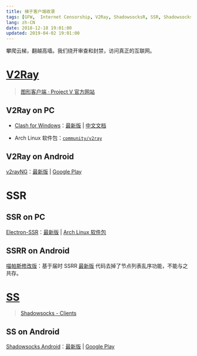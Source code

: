```yaml
---
title: 梯子客户端收录
tags: [GFW,  Internet Censorship, V2Ray, ShadowsocksR, SSR, Shadowsocks, SS]
lang: zh-CN
date: 2018-12-18 19:01:00
updated: 2019-04-02 19:01:00
---
```


攀爬云梯，翻越高墙。我们绕开审查和封禁，访问真正的互联网。

<!-- more -->

# [V2Ray](https://www.v2ray.com/)

> [图形客户端 · Project V 官方网站](https://www.v2ray.com/awesome/tools.html)

## V2Ray on PC

- [Clash for Windows][cfw]：[最新版][cfw-gh] | [中文文档][cfw-docs]

[cfw]: https://github.com/Fndroid/clash_for_windows_pkg "Fndroid/clash_for_windows_pkg: A Windows GUI based on Clash"
[cfw-gh]: https://github.com/Fndroid/clash_for_windows_pkg/releases/latest "GitHub Release"
[cfw-docs]: https://docs.cfw.lbyczf.com/

- Arch Linux 软件包：[`community/v2ray`][v2ray-archlinux]

[v2ray-archlinux]: https://www.archlinux.org/packages/community/x86_64/v2ray/ "Arch Linux - v2ray"

## V2Ray on Android

[v2rayNG][v2rng]：[最新版][v2rng-gh] | [Google Play][v2rng-gp]

[v2rng]: https://github.com/2dust/v2rayNG "2dust/v2rayNG"
[v2rng-gh]: https://github.com/2dust/v2rayNG/releases/latest "GitHub Release"
[v2rng-gp]: https://play.google.com/store/apps/details?id=com.v2ray.ang

# SSR

## SSR on PC

[Electron-SSR][essr]：[最新版][essr-gh] | [Arch Linux 软件包][essr-aur]

[essr]: https://github.com/erguotou520/electron-ssr "erguotou520/electron-ssr: Shadowsocksr client using electron"
[essr-gh]: https://github.com/erguotou520/electron-ssr/releases/latest "GitHub Release"
[essr-aur]: https://aur.archlinux.org/packages/electron-ssr/ "AUR (en) - electron-ssr"

## SSRR on Android

[喵帕斯修改版][ssrr-an-nps]：基于届时 SSRR [最新版][ssrr-an-gh] 代码去掉了节点列表乱序功能，不能与之共存。

[ssrr-an-nps]: https://喵帕斯.com/downloads/client/ssr-android.apk

[ssrr-an-gh]: https://github.com/shadowsocksrr/shadowsocksr-android/releases/tag/3.5.4 "Release v3.5.4-alpha · shadowsocksrr/shadowsocksr-android"

# [SS](https://shadowsocks.org/en/index.html)

> [Shadowsocks - Clients](https://shadowsocks.org/en/download/clients.html)

## SS on Android

[Shadowsocks Android][ss]：[最新版][ss-gh] | [Google Play][ss-gp]

[ss]: https://github.com/shadowsocks/shadowsocks-android "shadowsocks/shadowsocks-android: A shadowsocks client for Android"
[ss-gh]: https://github.com/shadowsocks/shadowsocks-android/releases/latest "GitHub Release"
[ss-gp]: https://play.google.com/store/apps/details?id=com.github.shadowsocks

